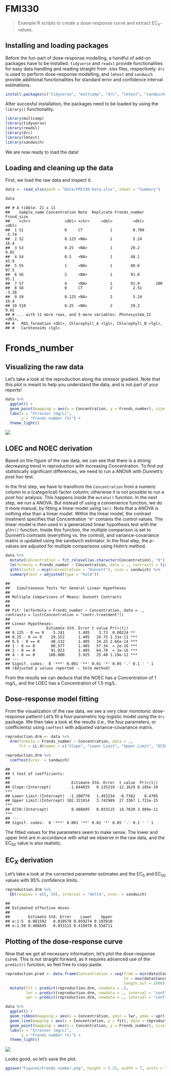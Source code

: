 FMI330
================

> Example R scripts to create a dose-response curve and extract
> EC<sub>X</sub>-values.

## Installing and loading packages

Before the fun-part of dose-response modelling, a handful of add-on
packages have to be installed. `tidyverse` and `readxl` provide
functionalities for easy data handling and reading straight from .xlsx
files, respectively. `drc` is used to perform dose-response modelling,
and `lmtest` and `sandwich` provide additional functionalities for
standard error and confidence interval estimations.

``` r
install.packages(c("tidyverse", "multcomp", "drc", "lmtest", "sandwich"))
```

After succesful installation, the packages need to be loaded by using
the `library()` functionality.

``` r
library(multcomp)
library(tidyverse)
library(readxl)
library(drc)
library(lmtest)
library(sandwich)
```

We are now ready to load the data\!

## Loading and cleaning up the data

First, we load the raw data and inspect it.

``` r
data <- read_xlsx(path = "Data/FMI330 Data.xlsx", sheet = "Summary")

data
```

    ## # A tibble: 21 x 11
    ##    Sample_name Concentration Note  Replicate Fronds_number Frond_size
    ##    <chr>               <dbl> <chr>     <dbl>         <dbl>      <dbl>
    ##  1 S1                  0     CT            1         0.780      -5.74
    ##  2 S2                  0.125 <NA>          1         5.24       16.4 
    ##  3 S3                  0.25  <NA>          1        29.2         9.02
    ##  4 S4                  0.5   <NA>          1        48.1        45.9 
    ##  5 S5                  1     <NA>          1        80.6        97.5 
    ##  6 S6                  2     <NA>          1        91.0        95.1 
    ##  7 S7                  4     <NA>          1        91.0       100   
    ##  8 S8                  0     CT            2         2.51       -3.28
    ##  9 S9                  0.125 <NA>          2         5.24       16.4 
    ## 10 S10                 0.25  <NA>          2        29.2         9.02
    ## # ... with 11 more rows, and 5 more variables: Photosystem_II <dbl>,
    ## #   ROS_formation <dbl>, Chlorophyll_A <lgl>, Chlorophyll_B <lgl>,
    ## #   Carotenoids <lgl>

# Fronds\_number

## Visualizing the raw data

Let’s take a look at the reproduction along the stressor gradient. Note
that this plot is meant to help you understand the data, and is not part
of your reports\!

``` r
data %>% 
  ggplot() +
  geom_point(mapping = aes(x = Concentration, y = Fronds_number), size = 2, alpha = 0.5) +
  labs(x = "Stressor (mg/L)", 
       y = "Fronds number (%)") +
  theme_light()
```

![](README_files/figure-gfm/unnamed-chunk-4-1.png)<!-- -->

## LOEC and NOEC derivation

Based on the figure of the raw data, we can see that there is a strong
decreasing trend in reproduction with increasing Concentration. To find
out statistically significant differences, we need to run a ANOVA with
Dunnett’s *post hoc* test.

In the first step, we have to transfrom the `Concentration` from a
numeric column to a (categorical) factor column; otherwise it is not
possible to run a *post hoc* analysis. This happens inside the
`mutate()` function. In the next step, we run a ANOVA. But instead of
using a convenience function, we do it more manual, by fitting a linear
model using `lm()`. Note that a ANOVA is nothing else than a linear
model. Within the linear model, the contrast treatment specifies that
Concentration `"0"` contains the control values. The linear model is
then used in a generalized linear hypothesis test with the `glht()`
function. Inside this function, the multiple comparison is set to
Dunnett’s contrasts (everything vs. the control), and
variance-covariance matrix is updated using the sandwich estimator. In
the final step, the *p*-values are adjusted for multiple comparisons
using Holm’s method.

``` r
data %>% 
  mutate(Concentration = fct_relevel(as.character(Concentration), "0")) %>% 
  lm(formula = Fronds_number ~ Concentration, data = ., contrasts = list(Concentration = "contr.treatment")) %>% 
  glht(linfct = mcp(Concentration = "Dunnett"), vcov = sandwich) %>% 
  summary(test = adjusted(type = "holm"))
```

    ## 
    ##   Simultaneous Tests for General Linear Hypotheses
    ## 
    ## Multiple Comparisons of Means: Dunnett Contrasts
    ## 
    ## 
    ## Fit: lm(formula = Fronds_number ~ Concentration, data = ., contrasts = list(Concentration = "contr.treatment"))
    ## 
    ## Linear Hypotheses:
    ##                Estimate Std. Error t value Pr(>|t|)    
    ## 0.125 - 0 == 0    5.241      1.405    3.73  0.00224 ** 
    ## 0.25 - 0 == 0    29.152      1.405   20.75 1.31e-11 ***
    ## 0.5 - 0 == 0     48.132      1.405   34.25 2.66e-14 ***
    ## 1 - 0 == 0       80.577      1.405   57.34  < 2e-16 ***
    ## 2 - 0 == 0       91.023      1.405   64.78  < 2e-16 ***
    ## 4 - 0 == 0      100.000      3.925   25.48 1.19e-12 ***
    ## ---
    ## Signif. codes:  0 '***' 0.001 '**' 0.01 '*' 0.05 '.' 0.1 ' ' 1
    ## (Adjusted p values reported -- holm method)

From the results we can deduce that the NOEC has a Concentration of 1
mg/L, and the LOEC has a Concentration of 1.5 mg/L.

## Dose-response model fitting

From the visualization of the raw data, we see a very clear monotonic
dose-response pattern\! Let’s fit a four-parametric log-logistic model
using the `drc` package. We then take a look at the results (i.e., the
four parameters, or coefficients) using `coeftest` with adjusted
variance-covariance matrix.

``` r
reproduction.drm <- data %>% 
  drm(formula = Fronds_number ~ Concentration, data = .,
      fct = LL.4(names = c("Slope", "Lower Limit", "Upper Limit", "EC50")))

reproduction.drm %>% 
  coeftest(vcov. = sandwich)
```

    ## 
    ## t test of coefficients:
    ## 
    ##                           Estimate Std. Error  t value  Pr(>|t|)    
    ## Slope:(Intercept)        -1.644655   0.135219 -12.1629 8.185e-10 ***
    ## Lower Limit:(Intercept)  -1.100778   1.491234  -0.7382    0.4705    
    ## Upper Limit:(Intercept) 102.321014   3.742989  27.3367 1.721e-15 ***
    ## EC50:(Intercept)          0.488845   0.033115  14.7620 3.989e-11 ***
    ## ---
    ## Signif. codes:  0 '***' 0.001 '**' 0.01 '*' 0.05 '.' 0.1 ' ' 1

The fitted values for the parameters seem to make sense. The lower and
upper limit are in accordance with what we observe in the raw data, and
the EC<sub>50</sub> value is also realistic.

## EC<sub>X</sub> derivation

Let’s take a look at the corrected parameter estimates and the
EC<sub>5</sub> and EC<sub>50</sub> values with 95% confidence limits.

``` r
reproduction.drm %>% 
  ED(respLev = c(5, 50), interval = "delta", vcov. = sandwich)
```

    ## 
    ## Estimated effective doses
    ## 
    ##        Estimate Std. Error    Lower    Upper
    ## e:1:5  0.081592   0.010578 0.059274 0.103910
    ## e:1:50 0.488845   0.033115 0.418978 0.558711

## Plotting of the dose-response curve

Now that we got all necessary information, let’s plot the dose-response
curve. This is *not* straight forward, as it requires advanced use of
the `predict()` function, so feel free to copy-paste.

``` r
reproduction.pred <- data.frame(Concentration = seq(from = min(data$Concentration),
                                                    to = max(data$Concentration),
                                                    length.out = 1000)) %>% 
  mutate(fit = predict(reproduction.drm, newdata = .), 
         lwr = predict(reproduction.drm, newdata = ., interval = "confidence", vcov. = sandwich)[, 2], 
         upr = predict(reproduction.drm, newdata = ., interval = "confidence", vcov. = sandwich)[, 3])

data %>% 
  ggplot() +
  geom_ribbon(mapping = aes(x = Concentration, ymin = lwr, ymax = upr), data = reproduction.pred, alpha = 0.2) +
  geom_line(mapping = aes(x = Concentration, y = fit), data = reproduction.pred, size = 1) +
  geom_point(mapping = aes(x = Concentration, y = Fronds_number), size = 2, alpha = 0.5) +
  labs(x = "Stressor (mg/L)", 
       y = "Fronds number (%)") +
  theme_light()
```

![](README_files/figure-gfm/unnamed-chunk-8-1.png)<!-- -->

Looks good, so let’s save the plot.

``` r
ggsave("Figures/Fronds number.png", height = 5.25, width = 7, units = "in", dpi = 600, type = "cairo-png")
```
